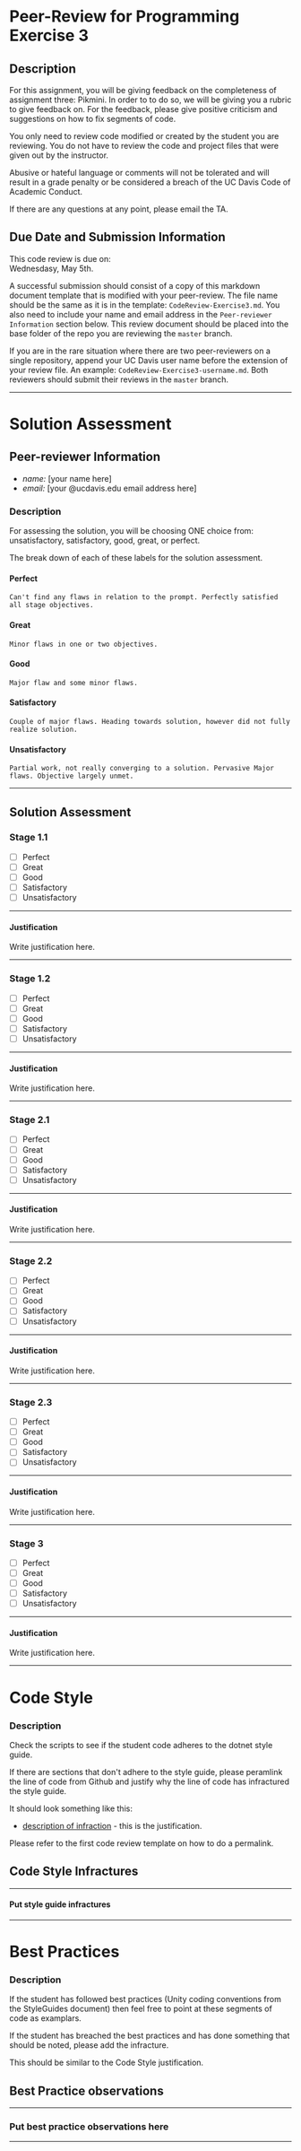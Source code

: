 # Peer-Review for Programming Exercise 3 #

## Description ##

For this assignment, you will be giving feedback on the completeness of assignment three: Pikmini. In order to to do so, we will be giving you a rubric to give feedback on. For the feedback, please give positive criticism and suggestions on how to fix segments of code.

You only need to review code modified or created by the student you are reviewing. You do not have to review the code and project files that were given out by the instructor.

Abusive or hateful language or comments will not be tolerated and will result in a grade penalty or be considered a breach of the UC Davis Code of Academic Conduct.

If there are any questions at any point, please email the TA.   

## Due Date and Submission Information
This code review is due on:  
Wednesdasy, May 5th.

A successful submission should consist of a copy of this markdown document template that is modified with your peer-review. The file name should be the same as it is in the template: `CodeReview-Exercise3.md`. You also need to include your name and email address in the `Peer-reviewer Information` section below. This review document should be placed into the base folder of the repo you are reviewing the `master` branch.

If you are in the rare situation where there are two peer-reviewers on a single repository, append your UC Davis user name before the extension of your review file. An example: `CodeReview-Exercise3-username.md`. Both reviewers should submit their reviews in the `master` branch.
___
# Solution Assessment #

## Peer-reviewer Information

* *name:* [your name here] 
* *email:* [your @ucdavis.edu email address here]

### Description ###

For assessing the solution, you will be choosing ONE choice from: unsatisfactory, satisfactory, good, great, or perfect.

The break down of each of these labels for the solution assessment.

#### Perfect #### 
    Can't find any flaws in relation to the prompt. Perfectly satisfied all stage objectives.

#### Great ####
    Minor flaws in one or two objectives. 

#### Good #####
    Major flaw and some minor flaws.

#### Satisfactory ####
    Couple of major flaws. Heading towards solution, however did not fully realize solution.

#### Unsatisfactory ####
    Partial work, not really converging to a solution. Pervasive Major flaws. Objective largely unmet.


___

## Solution Assessment ##

### Stage 1.1 ###

- [ ] Perfect
- [ ] Great
- [ ] Good
- [ ] Satisfactory
- [ ] Unsatisfactory

___
#### Justification ##### 
Write justification here.

___
### Stage 1.2 ###

- [ ] Perfect
- [ ] Great
- [ ] Good
- [ ] Satisfactory
- [ ] Unsatisfactory

___
#### Justification ##### 
Write justification here.

___
### Stage 2.1 ###

- [ ] Perfect
- [ ] Great
- [ ] Good
- [ ] Satisfactory
- [ ] Unsatisfactory

___
#### Justification ##### 
Write justification here.

___
### Stage 2.2 ###

- [ ] Perfect
- [ ] Great
- [ ] Good
- [ ] Satisfactory
- [ ] Unsatisfactory

___
#### Justification ##### 
Write justification here.

___
### Stage 2.3 ###

- [ ] Perfect
- [ ] Great
- [ ] Good
- [ ] Satisfactory
- [ ] Unsatisfactory

___
#### Justification ##### 
Write justification here.

___
### Stage 3 ###

- [ ] Perfect
- [ ] Great
- [ ] Good
- [ ] Satisfactory
- [ ] Unsatisfactory

___
#### Justification ##### 
Write justification here.

___
# Code Style #


### Description ###
Check the scripts to see if the student code adheres to the dotnet style guide.

If there are sections that don't adhere to the style guide, please peramlink the line of code from Github and justify why the line of code has infractured the style guide.

It should look something like this:

* [description of infraction](https://github.com/dr-jam/ECS189L) - this is the justification.

Please refer to the first code review template on how to do a permalink.


## Code Style Infractures ##

___
#### Put style guide infractures ####

___

# Best Practices #

### Description ###

If the student has followed best practices (Unity coding conventions from the StyleGuides document) then feel free to point at these segments of code as examplars. 

If the student has breached the best practices and has done something that should be noted, please add the infracture.


This should be similar to the Code Style justification.

## Best Practice observations ##

___
### Put best practice observations here ###
___
